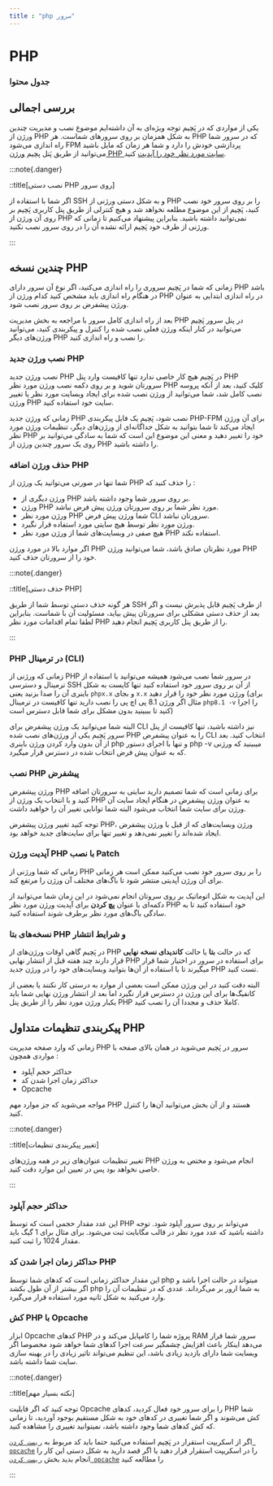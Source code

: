 ```yaml
---
title : "php سرور"
---
```


# PHP

### جدول محتوا

## بررسی اجمالی 

یکی از مواردی که در پَچیم توجه ویژه‌ای به آن داشته‌ایم موضوع نصب و مدیریت چندین ورژن از PHP به شکل همزمان بر روی سرورهای شماست. هر PHP که در سرور شما راه اندازی می‌شود FPM پردازشی خودش را دارد و شما هر زمان که مایل باشید می‌توانید از طریق پَنل پچیم [ورژن PHP سایت مورد نظر خود را آپدیت](http://sites/the-basics#ورژن-php) کنید.

:::note{.danger}

::title[نصب دستی PHP روی سرور]

اگر شما با استفاده از SSH و به شکل دستی ورژنی از PHP را بر روی سرور خود نصب کنید، پَچیم از این موضوع مطلعه نخواهد شد و هیچ کنترلی از طریق پنل کاربری پَچیم بر روی آن ورژن از PHP نمی‌توانید داشته باشید. بنابراین پیشنهاد می‌کنیم تا زمانی که ورژنی از طرف خود پَچیم ارائه نشده آن را در روی سرور نصب نکنید.

:::

## چندین نسخه PHP

زمانی که شما در پَچیم سروری را راه اندازی می‌کنید، اگر نوع آن سرور دارای PHP باشد در هنگام راه اندازی باید مشخص کنید کدام ورژن از PHP در راه اندازی ابتدایی به عنوان ورژن پیشفرض بر روی سرور نصب شود.

بعد از راه اندازی کامل سرور با مراجعه به بخش مدیریت PHP در پنل سرور پَچیم می‌توانید در کنار اینکه ورژن فعلی نصب شده را کنترل و پیکربندی کنید، می‌توانید ورژن‌های دیگر PHP را نصب و راه اندازی کنید.

### نصب ورژن جدید PHP

نصب ورژن جدید PHP در پَچیم هیچ کار خاصی ندارد تنها کافیست وارد پنل PHP سرورتان شوید و بر روی دکمه نصب ورژن مورد نظر PHP کلیک کنید، بعد از آنکه پروسه نصب کامل شد، شما می‌توانید از ورژن نصب شده برای ایجاد وبسایت مورد نظر یا تغییر ورژن PHP سایت خود استفاده کنید.

زمانی که ورژن جدید PHP نصب شود، پَچیم یک فایل پیکربندی PHP-FPM برای آن ورژن ایجاد می‌کند تا شما بتوانید به شکل جداگانه‌ای از ورژن‌های دیگر، تنظیمات ورژن مورد نظر PHP خود را تغییر دهید و معنی این موضوع این است که شما به سادگی می‌توانید بر روی یک سرور چندین ورژن از PHP را داشته باشید.

### حذف ورژن اضافه PHP

شما تنها در صورتی می‌توانید یک ورژن از PHP را حذف کنید که :

- ورژن دیگری از PHP بر روی سرور شما وجود داشته باشد.
- ورژن PHP مورد نظر شما بر روی سرورتان ورژن پیش فرض نباشد.
- ورژن مورد نظر PHP شما ورژن پیش فرض CLI سرورتان نباشد.
- ورژن مورد نظر توسط هیچ سایتی مورد استفاده قرار نگیرد.
- هیچ صفی در وبسایت‌های شما از ورژن مورد نظر PHP استفاده نکند.

اگر موارد بالا در مورد ورژن PHP مورد نظرتان صادق باشد، شما می‌توانید ورژن PHP خود را از سرورتان حذف کنید.

:::note{.danger}

::title[حذف دستی PHP]

هر گونه حذف دستی توسط شما از طریق SSH از طرف پَچیم قابل پذیرش نیست و اگر بعد از حذف دستی مشکلی برای سرورتان پیش بیاید، مسئولیت آن با شماست. بنابراین لطفا تمام اقدامات مورد نظر PHP را از طریق پنل کاربری پَچیم انجام دهید.

:::

### PHP در ترمینال (CLI)

زمانی که ورژنی از PHP در سرور شما نصب می‌شود همیشه می‌توانید با استفاده از ترمینال و دسترسی SSH از آن بر روی سرور خود استفاده کنید تنها کایست به شکل باینری آن را صدا بزنید یعنی `phpx.x` و بجای `x.x` ورژن مورد نظر خود را قرار دهید (برای مثال اگر ورژن 8.1 پی اچ پی را نصب دارید تنها کافیست در ترمینال `php8.1 -v` را اجرا کنید تا بببینید بدون مشکل برای شما قابل دسترس است)

البته شما می‌توانید یک ورژن پیشفرض برای CLI نیز داشته باشید، تنها کافیست از پنل سرور پَچیم یکی از ورژن‌های نصب شده PHP را به عنوان پیشفرض CLI انتخاب کنید. بعد از آن بدون وارد کردن ورژن باینری php و تنها با اجرای دستور php -v میبینید که ورژنی که به عنوان پیش فرض انتخاب شده در دسترس قرار میگیرد.
### نصب PHP پیشفرض 

ورژن پیشفرض PHP برای زمانی است که شما تصمیم دارید سایتی به سرورتان اضافه کنید و با انتخاب یک ورژن از PHP به عنوان ورژن پیشفرض در هنگام ایجاد سایت آن ورژن برای سایت شما انتخاب می‌شود البته شما توانایی تغییر آن را خواهید داشت.

توجه کنید تغییر ورژن پیشفرض PHP، ورژن وبسایت‌های که از قبل با ورژن پیشفرض ایجاد شده‌اند را تغییر نمی‌دهد و تغییر تنها برای سایت‌های جدید خواهد بود. 

### آپدیت ورژن PHP با نصب Patch

زمانی که شما ورژنی از PHP را بر روی سرور خود نصب می‌کنید ممکن است هر زمانی برای آن ورژن آپدیتی منتشر شود تا باگ‌های مختلف آن ورژن را مرتفع کند.

این آپدیت به شکل اتوماتیک بر روی سروتان انجام نمی‌شود در این زمان شما می‌توانید از دکمه‌ای با عنوان **پچ کردن** برای آپدیت ورژن مورد نظر PHP خود استفاده کنید تا به سادگی باگ‌های مورد نظر برطرف شوند استفاده کنید.

### نسخه‌های بتا PHP و شرایط انتشار 

در پَچیم گاهی اوقات ورژن‌های از PHP که در حالت **بتا** یا حالت **کاندیدای نسخه نهایی** قرار دارند چند هفته قبل از انتشار نهایی PHP برای استفاده در سرور در اختیار شما قرار میگیرند تا با استفاده از آن‌ها بتوانید وبسایت‌های خود را در ورژن جدید PHP تست کنید. 

البته دقت کنید در این ورژن ممکن است بعضی از موارد به درستی کار نکنند یا بعضی از کانفیگ‌ها برای این ورژن در دسترس قرار نگیرد اما بعد از انتشار ورژن نهایی شما باید یکبار ورژن مورد نظر را از طریق پنل PHP کاملا حذف و مجددا آن را نصب کنید.

## پیکربندی تنظیمات متداول PHP

زمانی که وارد صفحه مدیریت PHP سرور در پَچیم می‌شوید در همان بالای صفحه با مواردی همچون :

- حداکثر حجم آپلود
- حداکثر زمان اجرا شدن کد
- Opcache

مواجه می‌شوید که جز موارد مهم PHP هستند و از آن بخش می‌توانید آن‌ها را کنترل کنید.


:::note{.danger}

::title[تغییر پیکربندی تنظیمات]

تغییر تنظیمات عنوان‌های زیر در همه ورژن‌های PHP انجام می‌شود و مختص به ورژن خاصی نخواهد بود پس در تعیین این موارد دقت کنید.

:::


### حداکثر حجم آپلود

این عدد مقدار حجمی است که توسط PHP می‌تواند بر روی سرور آپلود شود. توجه داشته باشید که عدد مورد نظر در قالب مگابایت ثبت می‌شود. برای مثال برای 1 گیگ باید مقدار 1024 را ثبت کنید.

### حداکثر زمان اجرا شدن کد PHP

این مقدار حداکثر زمانی است که کدهای شما توسط php میتواند در حالت اجرا باشد و اگر بیشتر از آن طول بکشد php به شما ارور بر می‌گرداند. عددی که در تنظیمات آن را وارد می‌کنید به شکل ثانیه مورد استفاده قرار می‌گیرد.

### کش PHP با Opcache

ابزار Opcache کدهای PHP پروژه شما را کامپایل می‌کند و در RAM سرور شما قرار می‌دهد اینکار باعث افزایش چشمگیر سرعت اجرا کدهای شما خواهد شود مخصوصا اگر وبسایت شما دارای بازدید زیادی باشد، این تنظیم می‌تواند تاثیر زیادی را در بهینه سازی سایت شما داشته باشد.


:::note{.danger}

::title[نکته بسیار مهم]

توجه کنید که اگر قابلیت Opcache را برای سرور خود فعال کردید، کدهای PHP شما کش می‌شوند و اگر شما تغییری در کدهای خود به شکل مستقیم بوجود آوردید، تا زمانی که کش کدهای شما وجود داشته باشد، نمیتوانید تغییری را مشاهده کنید.

اگر از اسکریپت استقرار در پَچیم استفاده می‌کنید حتما باید کد مربوط به [`ریست کردن opcache`](/servers/help-instructions#ریست-کردن-fpm-و-opcache) را در اسکریپت استقرار قرار دهید یا اگر قصد دارید به شکل دستی این کار را انجام بدید بخش [`ریست کردن opcache`](/servers/help-instructions#ریست-کردن-fpm-و-opcache) را مطالعه کنید

:::
